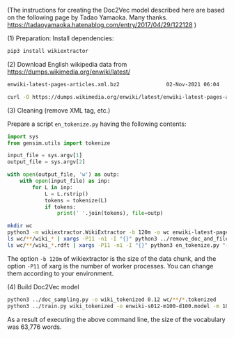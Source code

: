 (The instructions for creating the Doc2Vec model described here are based on the following page by Tadao Yamaoka. Many thanks. https://tadaoyamaoka.hatenablog.com/entry/2017/04/29/122128 )

(1) Preparation: Install dependencies:

```sh
pip3 install wikiextractor
```

(2) Download English wikipedia data from https://dumps.wikimedia.org/enwiki/latest/

```sh
enwiki-latest-pages-articles.xml.bz2               02-Nov-2021 06:04         19147548970
```

```sh
curl -O https://dumps.wikimedia.org/enwiki/latest/enwiki-latest-pages-articles.xml.bz2
```

(3) Cleaning (remove XML tag, etc.)

Prepare a script `en_tokenize.py` having the following contents:

```python
import sys
from gensim.utils import tokenize

input_file = sys.argv[1]
output_file = sys.argv[2]

with open(output_file, 'w') as outp:
    with open(input_file) as inp:
        for L in inp:
            L = L.rstrip()
            tokens = tokenize(L)
            if tokens:
                print(' '.join(tokens), file=outp)
```

```sh
mkdir wc
python3 -m wikiextractor.WikiExtractor -b 120m -o wc enwiki-latest-pages-articles.xml.bz2
ls wc/**/wiki_* | xargs -P11 -n1 -I "{}" python3 ../remove_doc_and_file_tags.py "{}" "{}".rdft
ls wc/**/wiki_*.rdft | xargs -P11 -n1 -I "{}" python3 en_tokenize.py "{}" "{}".tokenized
```

The option `-b 120m` of wikiextractor is the size of the data chunk, and the option `-P11` of xarg is the number of worker processes. You can change them according to your environment.

(4) Build Doc2Vec model

```sh
python3 ../doc_sampling.py -o wiki_tokenized 0.12 wc/**/*.tokenized
python3 ../train.py wiki_tokenized -o enwiki-s012-m100-d100.model -m 100 -e tmp.model
```

As a result of executing the above command line, the size of the vocabulary was 63,776 words.
